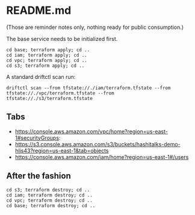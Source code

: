 # README.md

(Those are reminder notes only, nothing ready for public consumption.)

The base service needs to be initialized first.

```
cd base; terraform apply; cd ..
cd iam; terraform apply; cd ..
cd vpc; terraform apply; cd ..
cd s3; terraform apply; cd ..
```

A standard driftctl scan run: 

```
driftctl scan --from tfstate://./iam/terraform.tfstate --from tfstate://./vpc/terraform.tfstate --from tfstate://./s3/terraform.tfstate
```

## Tabs

- https://console.aws.amazon.com/vpc/home?region=us-east-1#securityGroups:
- https://s3.console.aws.amazon.com/s3/buckets/hashitalks-demo-hljs43?region=us-east-1&tab=objects
- https://console.aws.amazon.com/iam/home?region=us-east-1#/users

## After the fashion

```
cd s3; terraform destroy; cd ..
cd iam; terraform destroy; cd ..
cd vpc; terraform destroy; cd ..
cd base; terraform destroy; cd ..
```

